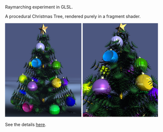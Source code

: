 Raymarching experiment in GLSL.

A procedural Christmas Tree, rendered purely in a fragment shader.

![](screens.png)

See the details [here](http://blog.ruslans.com/2015/01/raymarching-christmas-tree.html). 